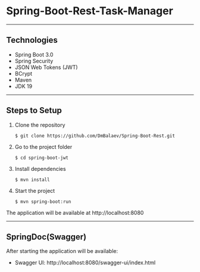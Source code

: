 # Spring-Boot-Rest-Task-Manager
___

## Technologies
* Spring Boot 3.0
* Spring Security
* JSON Web Tokens (JWT)
* BCrypt
* Maven
* JDK 19
___

## Steps to Setup
1. Clone the repository

       $ git clone https://github.com/DmBalaev/Spring-Boot-Rest.git

2. Go to the project folder

       $ cd spring-boot-jwt

3. Install dependencies

       $ mvn install

3. Start the project

       $ mvn spring-boot:run

The application will be available at http://localhost:8080

___


## SpringDoc(Swagger)
After starting the application will be available:

- Swagger UI: http://localhost:8080/swagger-ui/index.html